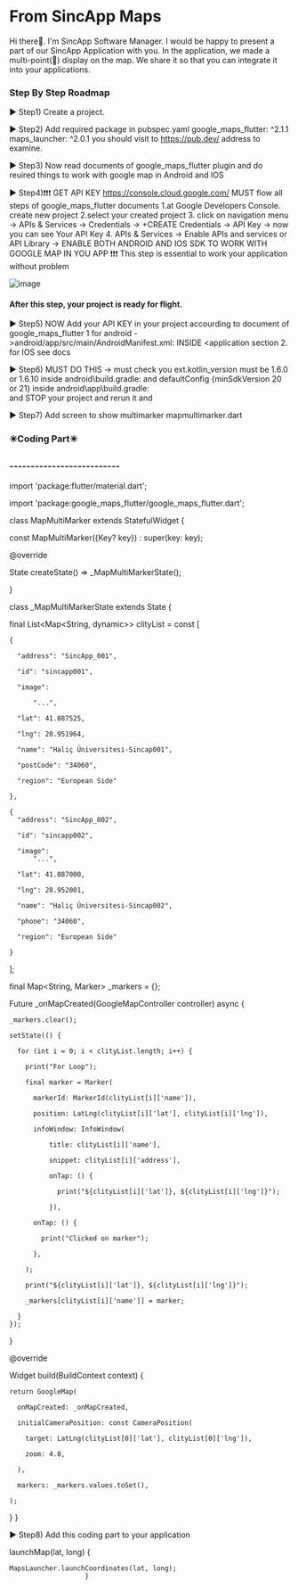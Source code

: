 # From SincApp Maps
Hi there👋. I'm SincApp Software Manager. I would be happy to present a part of our SincApp Application with you. In the application, we made a multi-point(📍) display on the map. We share it so that you can integrate it into your applications.

<h3>Step By Step Roadmap</h3>

▶️ Step1) Create a project.

▶️ Step2) Add required package in pubspec.yaml 
	            google_maps_flutter: ^2.1.1
  	          maps_launcher: ^2.0.1
you should visit to https://pub.dev/ address to examine.

▶️ Step3) Now read documents of google_maps_flutter plugin and do reuired things to work with google map in Android and IOS

▶️ Step4)❗❗❗ GET API KEY  https://console.cloud.google.com/  MUST flow all steps of google_maps_flutter documents
	1.at Google Developers Console. create new project
	2.select your created project
	3. click on navigation menu -> APIs & Services -> Credentials -> +CREATE  Credentials -> API Key -> now you can see Your API Key
	4. APIs & Services -> Enable APIs and services or API Library -> ENABLE BOTH ANDROID AND IOS SDK TO WORK WITH GOOGLE MAP IN YOU APP
	❗❗❗ This step is essential to work your application without problem

![image](https://user-images.githubusercontent.com/86704802/185737551-14694f86-1dc9-4537-a195-730d1c2ed904.png) <h4>After this step, your project is ready for flight. </h4>

▶️ Step5) NOW Add your API KEY in your project accourding to document of google_maps_flutter 
	1 for android ->android/app/src/main/AndroidManifest.xml: INSIDE  <application section
	<meta-data android:name="com.google.android.geo.API_KEY"
               android:value="YOUR KEY HERE"/>
	2. for IOS see docs
	
▶️ Step6)  MUST DO THIS ->  must check you ext.kotlin_version must be  1.6.0 or 1.6.10 inside android\build.gradle: 
			and defaultConfig {minSdkVersion 20 or 21}	inside android\app\build.gradle: 	
	and  STOP your project and rerun it and
	
▶️ Step7) Add screen to show multimarker mapmultimarker.dart

<h3>✴️Coding Part✴️</h3>
<h3>--------------------------</h3>

import 'package:flutter/material.dart';

import 'package:google_maps_flutter/google_maps_flutter.dart';

class MapMultiMarker extends StatefulWidget {

  const MapMultiMarker({Key? key}) : super(key: key);
  

  @override
  
  State<MapMultiMarker> createState() => _MapMultiMarkerState();
	
}

class _MapMultiMarkerState extends State<MapMultiMarker> {
	
  final List<Map<String, dynamic>> clityList = const [
	
    {
	
      "address": "SincApp_001",
	
      "id": "sincapp001",
	
      "image":
	
          "...",
	
      "lat": 41.087525,
	
      "lng": 28.951964,
	
      "name": "Haliç Üniversitesi-Sincap001",
	
      "postCode": "34060",
	
      "region": "European Side"
	
    },
	
    {
      "address": "SincApp_002",
	
      "id": "sincapp002",
	
      "image":
          "...",
	
      "lat": 41.087000,
	
      "lng": 28.952001,
	
      "name": "Haliç Üniversitesi-Sincap002",
	
      "phone": "34060",
	
      "region": "European Side"
	
    }
	
  ];
	

  final Map<String, Marker> _markers = {};

  Future<void> _onMapCreated(GoogleMapController controller) async {
	
    _markers.clear();
	
    setState(() {
	
      for (int i = 0; i < clityList.length; i++) {
					   
        print("For Loop");
					   
        final marker = Marker(
					   
          markerId: MarkerId(clityList[i]['name']),
					   
          position: LatLng(clityList[i]['lat'], clityList[i]['lng']),
					   
          infoWindow: InfoWindow(
					   
              title: clityList[i]['name'],
					   
              snippet: clityList[i]['address'],
					   
              onTap: () {
					   
                print("${clityList[i]['lat']}, ${clityList[i]['lng']}");
					   
              }),
					   
          onTap: () {
					   
            print("Clicked on marker");
					   
          },
					   
        );
					   
        print("${clityList[i]['lat']}, ${clityList[i]['lng']}");
					   
        _markers[clityList[i]['name']] = marker;
					   
      }
    });
  }

					   
  @override
					   
  Widget build(BuildContext context) {
					   
    return GoogleMap(
					   
      onMapCreated: _onMapCreated,
					   
      initialCameraPosition: const CameraPosition(
					   
        target: LatLng(clityList[0]['lat'], clityList[0]['lng']),
					   
        zoom: 4.8,
					   
      ),
					   
      markers: _markers.values.toSet(),
					   
    );
  }
}


▶️ Step8) Add this coding part to your application				   

  launchMap(lat, long) 
		{
					   
    MapsLauncher.launchCoordinates(lat, long);
					   }
	
